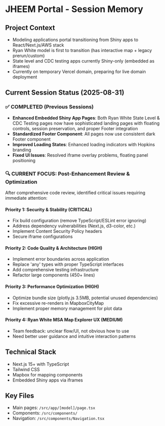 # JHEEM Portal - Session Memory

## Project Context
- Modeling applications portal transitioning from Shiny apps to React/Next.js/AWS stack
- Ryan White model is first to transition (has interactive map + legacy prerun/custom)
- State level and CDC testing apps currently Shiny-only (embedded as iframes)
- Currently on temporary Vercel domain, preparing for live domain deployment

## Current Session Status (2025-08-31)

### ✅ COMPLETED (Previous Sessions)
- **Enhanced Embedded Shiny App Pages**: Both Ryan White State Level & CDC Testing pages now have sophisticated landing pages with floating controls, session preservation, and proper Footer integration
- **Standardized Footer Component**: All pages now use consistent dark Footer component
- **Improved Loading States**: Enhanced loading indicators with Hopkins branding
- **Fixed UI Issues**: Resolved iframe overlay problems, floating panel positioning

### 🔍 CURRENT FOCUS: Post-Enhancement Review & Optimization

After comprehensive code review, identified critical issues requiring immediate attention:

#### Priority 1: Security & Stability (CRITICAL)
- Fix build configuration (remove TypeScript/ESLint error ignoring)
- Address dependency vulnerabilities (Next.js, d3-color, etc.)
- Implement Content Security Policy headers
- Secure iframe configurations

#### Priority 2: Code Quality & Architecture (HIGH)
- Implement error boundaries across application
- Replace 'any' types with proper TypeScript interfaces  
- Add comprehensive testing infrastructure
- Refactor large components (450+ lines)

#### Priority 3: Performance Optimization (HIGH)
- Optimize bundle size (plotly.js 3.5MB, potential unused dependencies)
- Fix excessive re-renders in MapboxCityMap
- Implement proper memory management for plot data

#### Priority 4: Ryan White MSA Map Explorer UX (MEDIUM)
- Team feedback: unclear flow/UI, not obvious how to use
- Need better user guidance and intuitive interaction patterns

## Technical Stack
- Next.js 15+ with TypeScript
- Tailwind CSS
- Mapbox for mapping components
- Embedded Shiny apps via iframes

## Key Files
- Main pages: `/src/app/[model]/page.tsx`
- Components: `/src/components/`
- Navigation: `/src/components/Navigation.tsx`